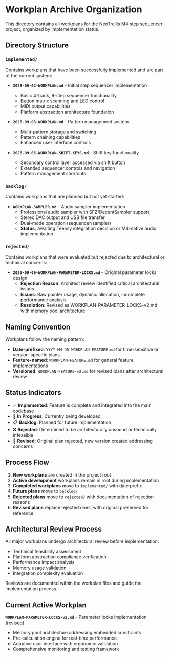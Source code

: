 # Workplan Archive Organization

This directory contains all workplans for the NeoTrellis M4 step sequencer project, organized by implementation status.

## Directory Structure

### `implemented/`
Contains workplans that have been successfully implemented and are part of the current system:

- **`2025-09-02-WORKPLAN.md`** - Initial step sequencer implementation
  - Basic 4-track, 8-step sequencer functionality
  - Button matrix scanning and LED control
  - MIDI output capabilities
  - Platform abstraction architecture foundation

- **`2025-09-03-WORKPLAN.md`** - Pattern management system
  - Multi-pattern storage and switching
  - Pattern chaining capabilities
  - Enhanced user interface controls

- **`2025-09-05-WORKPLAN-SHIFT-KEYS.md`** - Shift key functionality
  - Secondary control layer accessed via shift button
  - Extended sequencer controls and navigation
  - Pattern management shortcuts

### `backlog/`
Contains workplans that are planned but not yet started:

- **`WORKPLAN-SAMPLER.md`** - Audio sampler implementation
  - Professional audio sampler with SFZ/DecentSampler support
  - Stereo DAC output and USB file transfer
  - Dual-mode operation (sequencer/sampler)
  - **Status**: Awaiting Teensy integration decision or M4-native audio implementation

### `rejected/`
Contains workplans that were evaluated but rejected due to architectural or technical concerns:

- **`2025-09-06-WORKPLAN-PARAMETER-LOCKS.md`** - Original parameter locks design
  - **Rejection Reason**: Architect review identified critical architectural issues
  - **Issues**: Raw pointer usage, dynamic allocation, incomplete performance analysis
  - **Resolution**: Revised as WORKPLAN-PARAMETER-LOCKS-v2.md with memory pool architecture

## Naming Convention

Workplans follow the naming pattern:
- **Date-prefixed**: `YYYY-MM-DD-WORKPLAN-FEATURE.md` for time-sensitive or version-specific plans
- **Feature-named**: `WORKPLAN-FEATURE.md` for general feature implementations
- **Versioned**: `WORKPLAN-FEATURE-v2.md` for revised plans after architectural review

## Status Indicators

- ✅ **Implemented**: Feature is complete and integrated into the main codebase
- 🔄 **In Progress**: Currently being developed
- 📋 **Backlog**: Planned for future implementation
- ❌ **Rejected**: Determined to be architecturally unsound or technically infeasible
- 🔄 **Revised**: Original plan rejected, new version created addressing concerns

## Process Flow

1. **New workplans** are created in the project root
2. **Active development** workplans remain in root during implementation
3. **Completed workplans** move to `implemented/` with date prefix
4. **Future plans** move to `backlog/`
5. **Rejected plans** move to `rejected/` with documentation of rejection reasons
6. **Revised plans** replace rejected ones, with original preserved for reference

## Architectural Review Process

All major workplans undergo architectural review before implementation:
- Technical feasibility assessment
- Platform abstraction compliance verification
- Performance impact analysis
- Memory usage validation
- Integration complexity evaluation

Reviews are documented within the workplan files and guide the implementation process.

## Current Active Workplan

**`WORKPLAN-PARAMETER-LOCKS-v2.md`** - Parameter locks implementation (revised)
- Memory pool architecture addressing embedded constraints
- Pre-calculation engine for real-time performance
- Adaptive user interface with ergonomic validation
- Comprehensive monitoring and testing framework